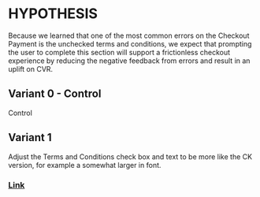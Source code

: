 # HYPOTHESIS
Because we learned that one of the most common errors on the Checkout Payment is the unchecked terms and conditions, we expect that prompting the user to complete this section will support a frictionless checkout experience by reducing the negative feedback from errors and result in an uplift on CVR.

## Variant 0 - Control
Control

## Variant 1 
Adjust the Terms and Conditions check box and text to be more like the CK version, for example a somewhat larger in font.

### [Link](https://app.asana.com/0/1201109242799454/1204382394491048/f)